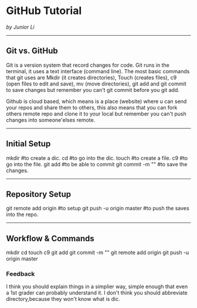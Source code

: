 # GitHub Tutorial

_by Junior Li_

---
## Git vs. GitHub

Git is a version system that record changes for code. Git runs in the terminal, it uses a text interface (command line).
The most basic commands that git uses are Mkdir (it creates directories), Touch (creates files), c9 (open files to edit and save), mv (move directories), git add and git commit to save changes but remember you can't git commit before you git add.

Github is cloud based, which means is a place (website) where u can send your repos and share them to others, this also means that you can fork others remote repo and clone it to your local but remember you can't push changes into someone'elses remote.

---
## Initial Setup

mkdir <name> #to create a dic.
cd <name> #to go into the dic.
touch <name> #to create a file.
c9 <name> #to go into the file.
git add <nameofthefileordic> #to be able to commit
git commit -m "<message>" #to save the changes.

---
## Repository Setup

git remote add origin <link> #to setup
git push -u origin master #to push the saves into the repo.

---
## Workflow & Commands

mkdir <name>
cd <name>
touch <name>
c9 <name>
git add <nameofthefileordic>
git commit -m "<message>"
git remote add origin <link>
git push -u origin master


### Feedback
I think you should explain things in a simplier way, simple enough that even a 1st grader can probably understand it. I don't think you should abbreviate directory,because they won't know what is dic.
